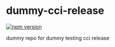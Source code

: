 # dummy-cci-release

[![npm version](https://img.shields.io/badge/%40nui%2Fdummy--cci--release-8.0.0-blue.svg)](https://artifactory.corp.adobe.com/artifactory/npm-nui-release/@nui/dummy-cci-release/-/@nui/dummy-cci-release-8.0.0.tgz)


dummy repo for dummy testing cci release
